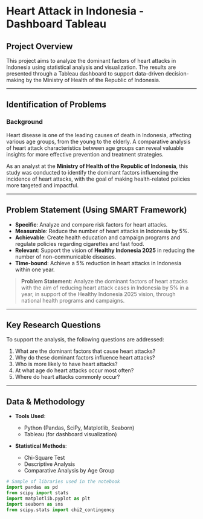 # Heart Attack in Indonesia - Dashboard Tableau

## Project Overview

This project aims to analyze the dominant factors of heart attacks in Indonesia using statistical analysis and visualization. The results are presented through a Tableau dashboard to support data-driven decision-making by the Ministry of Health of the Republic of Indonesia.

---

## Identification of Problems

### Background

Heart disease is one of the leading causes of death in Indonesia, affecting various age groups, from the young to the elderly. A comparative analysis of heart attack characteristics between age groups can reveal valuable insights for more effective prevention and treatment strategies.

As an analyst at the **Ministry of Health of the Republic of Indonesia**, this study was conducted to identify the dominant factors influencing the incidence of heart attacks, with the goal of making health-related policies more targeted and impactful.

---

## Problem Statement (Using SMART Framework)

- **Specific**: Analyze and compare risk factors for heart attacks.
- **Measurable**: Reduce the number of heart attacks in Indonesia by 5%.
- **Achievable**: Create health education and campaign programs and regulate policies regarding cigarettes and fast food.
- **Relevant**: Support the vision of **Healthy Indonesia 2025** in reducing the number of non-communicable diseases.
- **Time-bound**: Achieve a 5% reduction in heart attacks in Indonesia within one year.

> **Problem Statement**:
Analyze the dominant factors of heart attacks with the aim of reducing heart attack cases in Indonesia by 5% in a year, in support of the Healthy Indonesia 2025 vision, through national health programs and campaigns.

---

## Key Research Questions

To support the analysis, the following questions are addressed:

1. What are the dominant factors that cause heart attacks?
2. Why do these dominant factors influence heart attacks?
3. Who is more likely to have heart attacks?
4. At what age do heart attacks occur most often?
5. Where do heart attacks commonly occur?

---

## Data & Methodology

- **Tools Used**: 
  - Python (Pandas, SciPy, Matplotlib, Seaborn)
  - Tableau (for dashboard visualization)

- **Statistical Methods**:
  - Chi-Square Test
  - Descriptive Analysis
  - Comparative Analysis by Age Group

```python
# Sample of libraries used in the notebook
import pandas as pd
from scipy import stats
import matplotlib.pyplot as plt
import seaborn as sns
from scipy.stats import chi2_contingency
